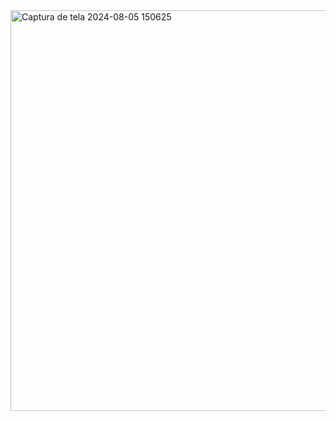 <img width="641" alt="Captura de tela 2024-08-05 150625" src="https://github.com/user-attachments/assets/8550873d-931b-4495-bf39-d796d803dc7a">
